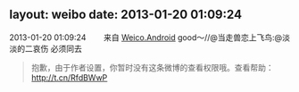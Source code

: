 layout: weibo
date: 2013-01-20 01:09:24
---
2013-01-20 01:09:24  &nbsp;&nbsp;&nbsp;&nbsp;&nbsp;&nbsp; 来自 <a href="http://app.weibo.com/t/feed/l4RWD" rel="nofollow">Weico.Android</a>
good～//@当走兽恋上飞鸟:@淡淡的二哀伤 必须同去
>  抱歉，由于作者设置，你暂时没有这条微博的查看权限哦。查看帮助：http://t.cn/RfdBWwP ​​​
